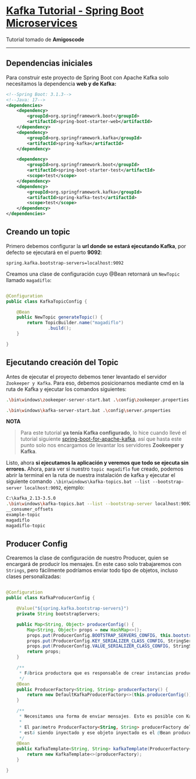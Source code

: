 # [Kafka Tutorial - Spring Boot Microservices](https://www.youtube.com/watch?v=SqVfCyfCJqw)

Tutorial tomado de **Amigoscode**

---

## Dependencias iniciales

Para construir este proyecto de Spring Boot con Apache Kafka solo necesitamos la dependencia **web y de Kafka:**

````xml
<!--Spring Boot: 3.1.3-->
<!--Java: 17-->
<dependencies>
    <dependency>
        <groupId>org.springframework.boot</groupId>
        <artifactId>spring-boot-starter-web</artifactId>
    </dependency>
    <dependency>
        <groupId>org.springframework.kafka</groupId>
        <artifactId>spring-kafka</artifactId>
    </dependency>

    <dependency>
        <groupId>org.springframework.boot</groupId>
        <artifactId>spring-boot-starter-test</artifactId>
        <scope>test</scope>
    </dependency>
    <dependency>
        <groupId>org.springframework.kafka</groupId>
        <artifactId>spring-kafka-test</artifactId>
        <scope>test</scope>
    </dependency>
</dependencies>
````

## Creando un topic

Primero debemos configurar la **url donde se estará ejecutando Kafka**, por defecto se ejecutará en el puerto **9092**:

````properties
spring.kafka.bootstrap-servers=localhost:9092
````

Creamos una clase de configuración cuyo @Bean retornará un `NewTopic` llamado `magadiflo`:

````java

@Configuration
public class KafkaTopicConfig {

    @Bean
    public NewTopic generateTopic() {
        return TopicBuilder.name("magadiflo")
                .build();
    }

}
````

## Ejecutando creación del Topic

Antes de ejecutar el proyecto debemos tener levantado el servidor `Zookeeper y Kafka`. Para eso, debemos posicionarnos
mediante cmd en la ruta de Kafka y ejecutar los comandos siguientes:

````bash
.\bin\windows\zookeeper-server-start.bat .\config\zookeeper.properties
````

````bash
.\bin\windows\kafka-server-start.bat .\config\server.properties
````

**NOTA**

> Para este tutorial **ya tenía Kafka configurado**, lo hice cuando llevé el tutorial siguiente
> [spring-boot-for-apache-kafka](https://github.com/magadiflo/spring-boot-for-apache-kafka.git), así que hasta este
> punto solo nos encargamos de levantar los servidores **Zookeeper y Kafka**.

Listo, ahora **si ejecutamos la aplicación y veremos que todo se ejecuta sin errores.** Ahora, para ver si nuestro
`topic magadiflo` fue creado, podemos abrir la terminal en la ruta de nuestra instalación de kafka y ejecutar el
siguiente comando `.\bin\windows\kafka-topics.bat --list --bootstrap-server localhost:9092`, ejemplo:

````bash
C:\kafka_2.13-3.5.0
.\bin\windows\kafka-topics.bat --list --bootstrap-server localhost:9092
__consumer_offsets
example-topic
magadiflo
magadiflo-topic
````

## Producer Config

Crearemos la clase de configuración de nuestro Producer, quien se encargará de producir los mensajes. En este caso
solo trabajaremos con `Strings`, pero fácilmente podríamos enviar todo tipo de objetos, incluso clases personalizadas:

````java

@Configuration
public class KafkaProducerConfig {

    @Value("${spring.kafka.bootstrap-servers}")
    private String bootstrapServers;

    public Map<String, Object> producerConfig() {
        Map<String, Object> props = new HashMap<>();
        props.put(ProducerConfig.BOOTSTRAP_SERVERS_CONFIG, this.bootstrapServers);
        props.put(ProducerConfig.KEY_SERIALIZER_CLASS_CONFIG, StringSerializer.class);
        props.put(ProducerConfig.VALUE_SERIALIZER_CLASS_CONFIG, StringSerializer.class);
        return props;
    }

    /**
     * Fábrica productora que es responsable de crear instancias productoras.
     */
    @Bean
    public ProducerFactory<String, String> producerFactory() {
        return new DefaultKafkaProducerFactory<>(this.producerConfig());
    }

    /**
     * Necesitamos una forma de enviar mensajes. Esto es posible con Kafka Template.
     *
     * El parámetro ProducerFactory<String, String> producerFactory del método kafkaTemplate()
     * está siendo inyectado y ese objeto inyectado es el @Bean producerFactory()
     */
    @Bean
    public KafkaTemplate<String, String> kafkaTemplate(ProducerFactory<String, String> producerFactory) {
        return new KafkaTemplate<>(producerFactory);
    }

}
````
